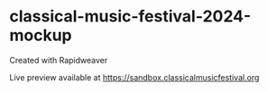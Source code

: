 # classical-music-festival-2024-mockup

Created with Rapidweaver

Live preview available at https://sandbox.classicalmusicfestival.org
